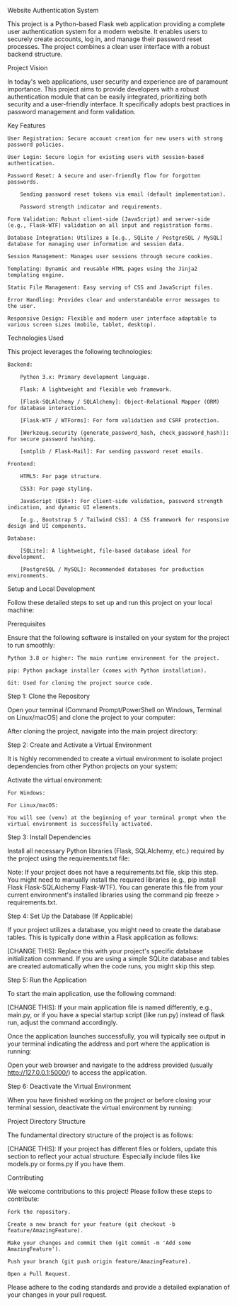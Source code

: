 Website Authentication System

This project is a Python-based Flask web application providing a complete user authentication system for a modern website. It enables users to securely create accounts, log in, and manage their password reset processes. The project combines a clean user interface with a robust backend structure.

Project Vision

In today's web applications, user security and experience are of paramount importance. This project aims to provide developers with a robust authentication module that can be easily integrated, prioritizing both security and a user-friendly interface. It specifically adopts best practices in password management and form validation.

Key Features

    User Registration: Secure account creation for new users with strong password policies.

    User Login: Secure login for existing users with session-based authentication.

    Password Reset: A secure and user-friendly flow for forgotten passwords.

        Sending password reset tokens via email (default implementation).

        Password strength indicator and requirements.

    Form Validation: Robust client-side (JavaScript) and server-side (e.g., Flask-WTF) validation on all input and registration forms.

    Database Integration: Utilizes a [e.g., SQLite / PostgreSQL / MySQL] database for managing user information and session data.

    Session Management: Manages user sessions through secure cookies.

    Templating: Dynamic and reusable HTML pages using the Jinja2 templating engine.

    Static File Management: Easy serving of CSS and JavaScript files.

    Error Handling: Provides clear and understandable error messages to the user.

    Responsive Design: Flexible and modern user interface adaptable to various screen sizes (mobile, tablet, desktop).

Technologies Used

This project leverages the following technologies:

    Backend:

        Python 3.x: Primary development language.

        Flask: A lightweight and flexible web framework.

        [Flask-SQLAlchemy / SQLAlchemy]: Object-Relational Mapper (ORM) for database interaction.

        [Flask-WTF / WTForms]: For form validation and CSRF protection.

        [Werkzeug.security (generate_password_hash, check_password_hash)]: For secure password hashing.

        [smtplib / Flask-Mail]: For sending password reset emails.

    Frontend:

        HTML5: For page structure.

        CSS3: For page styling.

        JavaScript (ES6+): For client-side validation, password strength indication, and dynamic UI elements.

        [e.g., Bootstrap 5 / Tailwind CSS]: A CSS framework for responsive design and UI components.

    Database:

        [SQLite]: A lightweight, file-based database ideal for development.

        [PostgreSQL / MySQL]: Recommended databases for production environments.

Setup and Local Development

Follow these detailed steps to set up and run this project on your local machine:

Prerequisites

Ensure that the following software is installed on your system for the project to run smoothly:

    Python 3.8 or higher: The main runtime environment for the project.

    pip: Python package installer (comes with Python installation).

    Git: Used for cloning the project source code.

Step 1: Clone the Repository

Open your terminal (Command Prompt/PowerShell on Windows, Terminal on Linux/macOS) and clone the project to your computer:

After cloning the project, navigate into the main project directory:

Step 2: Create and Activate a Virtual Environment

It is highly recommended to create a virtual environment to isolate project dependencies from other Python projects on your system:

Activate the virtual environment:

    For Windows:

    For Linux/macOS:

    You will see (venv) at the beginning of your terminal prompt when the virtual environment is successfully activated.

Step 3: Install Dependencies

Install all necessary Python libraries (Flask, SQLAlchemy, etc.) required by the project using the requirements.txt file:

Note: If your project does not have a requirements.txt file, skip this step. You might need to manually install the required libraries (e.g., pip install Flask Flask-SQLAlchemy Flask-WTF). You can generate this file from your current environment's installed libraries using the command pip freeze > requirements.txt.

Step 4: Set Up the Database (If Applicable)

If your project utilizes a database, you might need to create the database tables. This is typically done within a Flask application as follows:

[CHANGE THIS]: Replace this with your project's specific database initialization command. If you are using a simple SQLite database and tables are created automatically when the code runs, you might skip this step.

Step 5: Run the Application

To start the main application, use the following command:

[CHANGE THIS]: If your main application file is named differently, e.g., main.py, or if you have a special startup script (like run.py) instead of flask run, adjust the command accordingly.

Once the application launches successfully, you will typically see output in your terminal indicating the address and port where the application is running:

Open your web browser and navigate to the address provided (usually http://127.0.0.1:5000/) to access the application.

Step 6: Deactivate the Virtual Environment

When you have finished working on the project or before closing your terminal session, deactivate the virtual environment by running:

Project Directory Structure

The fundamental directory structure of the project is as follows:

[CHANGE THIS]: If your project has different files or folders, update this section to reflect your actual structure. Especially include files like models.py or forms.py if you have them.

Contributing

We welcome contributions to this project! Please follow these steps to contribute:

    Fork the repository.

    Create a new branch for your feature (git checkout -b feature/AmazingFeature).

    Make your changes and commit them (git commit -m 'Add some AmazingFeature').

    Push your branch (git push origin feature/AmazingFeature).

    Open a Pull Request.

Please adhere to the coding standards and provide a detailed explanation of your changes in your pull request.

